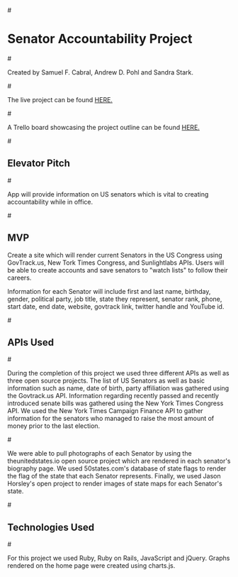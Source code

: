 #<h1> Senator Accountability Project </h1>
#<p>Created by Samuel F. Cabral, Andrew D. Pohl and Sandra Stark.</p>

#<p> The live project can be found <a href="https://accountabilityproject.herokuapp.com/">HERE.</a></p>
#<p>A Trello board showcasing the project outline can be found <a href="https://trello.com/b/l6EBsHJk/accountability-project-2">HERE.</a></p>


#<h2>Elevator Pitch</h2>
#<p>App will provide information on US senators which is vital to creating accountability while in office.  </p>


#<h2>MVP</h2>
<p>Create a site which will render current Senators in the US Congress using GovTrack.us, New Tork Times Congress, and Sunlightlabs APIs. Users will be able to create accounts and save senators to "watch lists" to follow their careers.</p>

<p>Information for each Senator will include first and last name, birthday, gender, political party, job title, state they represent, senator rank, phone, start date, end date, website, govtrack link, twitter handle and YouTube id.</p>


#<h2>APIs Used</h2>
#<p>During the completion of this project we used three different APIs as well as three open source projects. The list of US Senators as well as basic information such as name, date of birth, party affiliation was gathered using the Govtrack.us API. Information regarding recently passed and recently introduced senate bills was gathered using the New York Times Congress API. We used the New York Times Campaign Finance API to gather information for the senators who managed to raise the most amount of money prior to the last election.</p>

#<p>We were able to pull photographs of each Senator by using the theunitedstates.io open source project which are rendered in each senator's biography page. We used 50states.com's database of state flags to render the flag of the state that each Senator represents. Finally, we used Jason Horsley's open project to render images of state maps for each Senator's state.</p>

#<h2>Technologies Used</h2>
#<p>For this project we used Ruby, Ruby on Rails, JavaScript and jQuery. Graphs rendered on the home page were created using charts.js.</p>

